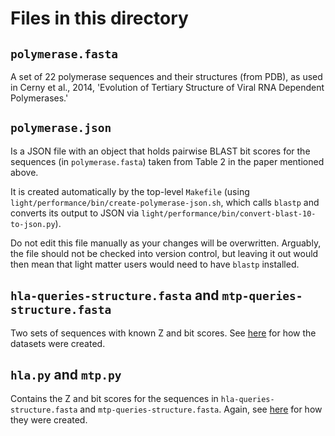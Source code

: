 # Files in this directory

## `polymerase.fasta`

A set of 22 polymerase sequences and their structures (from PDB), as used
in Cerny et al., 2014, 'Evolution of Tertiary Structure of Viral RNA
Dependent Polymerases.'

## `polymerase.json`

Is a JSON file with an object that holds pairwise BLAST bit scores for the
sequences (in `polymerase.fasta`) taken from Table 2 in the paper mentioned
above.

It is created automatically by the top-level `Makefile` (using
`light/performance/bin/create-polymerase-json.sh`, which calls `blastp` and
converts its output to JSON via
`light/performance/bin/convert-blast-10-to-json.py`).

Do not edit this file manually as your changes will be overwritten.
Arguably, the file should not be checked into version control, but leaving
it out would then mean that light matter users would need to have `blastp`
installed.

## `hla-queries-structure.fasta` and `mtp-queries-structure.fasta`

Two sets of sequences with known Z and bit scores. See [here](https://notebooks.antigenic-cartography.org/barbara/www-old/lm-test-datasets.html) for how the datasets were created.

## `hla.py` and `mtp.py`

Contains the Z and bit scores for the sequences in `hla-queries-structure.fasta` and `mtp-queries-structure.fasta`. Again, see [here](https://notebooks.antigenic-cartography.org/barbara/www-old/lm-test-datasets.html) for how they were created.
